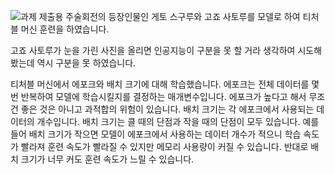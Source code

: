 ![과제 제출용](https://github.com/sejongsmarcle/2024_Spring_SMARCLE_Snaegi_Study/assets/107081324/67523d47-3392-4144-8011-9b1169ebecfc)
주술회전의 등장인물인 게토 스구루와 
고죠 사토루를 모델로 하여 티처블 머신 훈련을 하였습니다.

고죠 사토루가 눈을 가린 사진을 올리면 인공지능이
구분을 못 할 거라 생각하여 시도해봤는데
역시 구분을 못 하였습니다.

>
티처블 머신에서 에포크와 배치 크기에 대해 학습했습니다. 에포크는 전체 데이터를 몇 번 반복하여 모델에 학습시킬지를 결정하는 매개변수입니다. 에포크가 높다고 해서 무조건 좋은 것은 아니고 과적합의 위험이 있습니다. 배치 크기는 각 에포크에서 사용되는 데이터의 개수입니다. 배치 크기는 클 때의 단점과 작을 때의 단점이 모두 있습니다. 예를 들어 배치 크기가 작으면 모델이 에포크에서 사용하는 데이터 개수가 적으니 학습 속도가 빨라져 훈련 속도가 빨라질 수 있지만 메모리 사용량이 커질 수 있습니다. 반대로 배치 크기가 너무 커도 훈련 속도가 느릴 수 있습니다.
